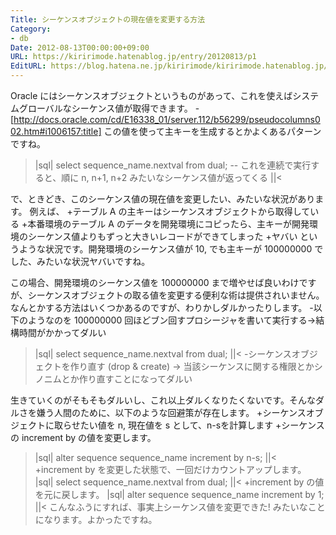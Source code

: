 ```yaml
---
Title: シーケンスオブジェクトの現在値を変更する方法
Category:
- db
Date: 2012-08-13T00:00:00+09:00
URL: https://kiririmode.hatenablog.jp/entry/20120813/p1
EditURL: https://blog.hatena.ne.jp/kiririmode/kiririmode.hatenablog.jp/atom/entry/8454420450078210193
---
```



Oracle にはシーケンスオブジェクトというものがあって、これを使えばシステムグローバルなシーケンス値が取得できます。
-[http://docs.oracle.com/cd/E16338_01/server.112/b56299/pseudocolumns002.htm#i1006157:title]
この値を使って主キーを生成するとかよくあるパターンですね。
>|sql|
select sequence_name.nextval from dual;
-- これを連続で実行すると、順に n, n+1, n+2 みたいなシーケンス値が返ってくる
||<

で、ときどき、このシーケンス値の現在値を変更したい、みたいな状況があります。
例えば、
+テーブル A の主キーはシーケンスオブジェクトから取得している
+本番環境のテーブル A のデータを開発環境にコピったら、主キーが開発環境のシーケンス値よりもずっと大きいレコードができてしまった
+ヤバい
というような状況です。開発環境のシーケンス値が 10, でも主キーが 100000000 でした、みたいな状況ヤバいですね。

この場合、開発環境のシーケンス値を 100000000 まで増やせば良いわけですが、シーケンスオブジェクトの取る値を変更する便利な術は提供されいません。なんとかする方法はいくつかあるのですが、わりかしダルかったりします。
-以下のようなのを 100000000 回ほどブン回すプロシージャを書いて実行する→結構時間がかかってダルい
>|sql|
select sequence_name.nextval from dual;
||<
-シーケンスオブジェクトを作り直す (drop & create) → 当該シーケンスに関する権限とかシノニムとか作り直すことになってダルい

生きていくのがそもそもダルいし、これ以上ダルくなりたくないです。そんなダルさを嫌う人間のために、以下のような回避策が存在します。
+シーケンスオブジェクトに取らせたい値を n, 現在値を s として、n-sを計算します
+シーケンスの increment by の値を変更します。
>|sql|
alter sequence sequence_name increment by n-s;
||<
+increment by を変更した状態で、一回だけカウントアップします。
>|sql|
select sequence_name.nextval from dual;
||<
+increment by の値を元に戻します。
>|sql|
alter sequence sequence_name increment by 1;
||<
こんなふうにすれば、事実上シーケンス値を変更できた! みたいなことになります。よかったですね。
